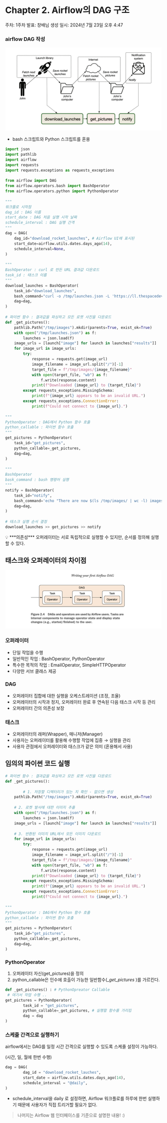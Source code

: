 # Chapter 2. Airflow의 DAG 구조

주차: 1주차
발표: 창배님
생성 일시: 2024년 7월 23일 오후 4:47

### airflow DAG 작성

![Untitled](./asset/Untitled.png)

- bash 스크립트와 Python 스크립트를 혼용

```python
import json
import pathlib
import airflow
import requests
import requests.exceptions as requests_exceptions

from airflow import DAG
from airflow.operators.bash import BashOperator
from airflow.operators.python import PythonOperator

"""
워크플로 시작점
dag_id : DAG 이름
start_date : DAG 처음 실행 시작 날짜
schedule_interval : DAG 실행 간격
"""
dag = DAG( 
    dag_id="download_rocket_launches", # Airflow UI에 표시된
    start_date=airflow.utils.dates.days_ago(14),
    schedule_interval=None,
)

"""
BashOperator : curl 로 만든 URL 결과값 다운로드
task_id : 태스크 이름
"""
download_launches = BashOperator(
    task_id="download_launches",
    bash_command="curl -o /tmp/launches.json -L 'https://ll.thespacedevs.com/2.0.0/launch/upcoming'",
    dag=dag,
)

# 파이썬 함수 : 결과값을 파싱하고 모든 로켓 사진을 다운로드
def _get_pictures():
    pathlib.Path("/tmp/images").mkdir(parents=True, exist_ok=True)
    with open("/tmp/launches.json") as f:
        launches = json.load(f)
    image_urls = [launch["image"] for launch in launches["results"]]
    for image_url in image_urls:
        try:
            response = requests.get(image_url)
            image_filename = image_url.split("/")[-1]
            target_file = f"/tmp/images/{image_filename}"
            with open(target_file, "wb") as f:
                f.write(response.content)
            print(f"Downloaded {image_url} to {target_file}")
        except requests_exceptions.MissingSchema:
            print(f"{image_url} appears to be an invalid URL.")
        except requests_exceptions.ConnectionError:
            print(f"Could not connect to {image_url}.")

"""
PythonOperator : DAG에서 Python 함수 호출
python_callable : 파이썬 함수 호출
"""
get_pictures = PythonOperator(
    task_id="get_pictures",
    python_callable=_get_pictures,
    dag=dag,
)

"""
BashOperator 
bask_command : bash 명령어 실행
"""
notify = BashOperator(
    task_id="notify",
    bash_command='echo "There are now $(ls /tmp/images/ | wc -l) images."',
    dag=dag,
)

# 테스크 실행 순서 결정
download_launches >> get_pictures >> notify
```

<aside>
💡 ***의존성***
오퍼레이터는 서로 독립적으로 실행할 수 있지만, 순서를 정의해 실행할 수 있다.

</aside>

## 태스크와 오퍼레이터의 차이점

![Untitled](./asset/Untitled%201.png)

### 오퍼레이터

- 단일 작업을 수행
- 일반적인 작업 : BashOperator, PythonOperator
- 특수한 목적의 작업 : EmailOperator, SimpleHTTPOperator
- 다양한 서브 클래스 제공

### DAG

- 오퍼레이터 집합에 대한 실행을 오케스트레이션 (조정, 조율)
- 오퍼레이터의 시작과 정지, 오퍼레이터 완료 후 연속된 다음 태스크 시작 등 관리
- 오퍼레이터 간의 의존성 보장

### 태스크

- 오퍼레이터의 래퍼(Wrapper), 매니저(Manager)
- 사용자는 오퍼레이터를 활용해 수행할 작업에 집중 → 실행을 관리
- 사용자 관점에서 오퍼레이터와 태스크가 같은 의미 (혼용해서 사용)

## 임의의 파이썬 코드 실행

```python
# 파이썬 함수 : 결과값을 파싱하고 모든 로켓 사진을 다운로드
def _get_pictures():

		# 1. 저장할 디렉터리가 있는 지 확인 - 없으면 생성 
    pathlib.Path("/tmp/images").mkdir(parents=True, exist_ok=True)
    
    # 2. 로켓 발사에 대한 이미지 추출
    with open("/tmp/launches.json") as f:
        launches = json.load(f)
    image_urls = [launch["image"] for launch in launches["results"]]
    
    # 3. 반환된 이미지 URL에서 모든 이미지 다운로드
    for image_url in image_urls:
        try:
            response = requests.get(image_url)
            image_filename = image_url.split("/")[-1]
            target_file = f"/tmp/images/{image_filename}"
            with open(target_file, "wb") as f:
                f.write(response.content)
            print(f"Downloaded {image_url} to {target_file}")
        except requests_exceptions.MissingSchema:
            print(f"{image_url} appears to be an invalid URL.")
        except requests_exceptions.ConnectionError:
            print(f"Could not connect to {image_url}.")

"""
PythonOperator : DAG에서 Python 함수 호출
python_callable : 파이썬 함수 호출
"""
get_pictures = PythonOperator(
    task_id="get_pictures",
    python_callable=_get_pictures,
    dag=dag,
)
```

### PythonOperator

1. 오퍼레이터 자신(get_pictures)을 정의
2. python_callable은 인수에 호출이 가능한 일반함수(_*get_pictures* )를 가르킨다.

```python
def _get_pictures() : # PythonOpreator Callable
 # 여기서 작업 수행 .. 
get_pictures = PythonOperator(
		task_id = "get_pictures",
		python_callable=_get_pictures, # 실행할 함수를 가리킴
		dag = dag
)
```

### 스케줄 간격으로 실행하기

airflow에서는 DAG를 일정 시간 간격으로 실행할 수 있도록 스케줄 설정이 가능하다.

(시간, 일, 월에 한번 수행)

```python
dag = DAG(
		dag_id = "download_rocket_lauches",
		start_date = airflow.utils.dates.days_ago(14),
		schedule_interval = "@daily",
)
```

- schedule_interval을 daily 로 설정하면, Airflow 워크플로를 하루에 한번 실행하기 때문에 사용자가 직접 트리거할 필요가 없다.

> 나머지는 Airflow 웹 인터페이스를 기준으로 설명한 내용! :)
>